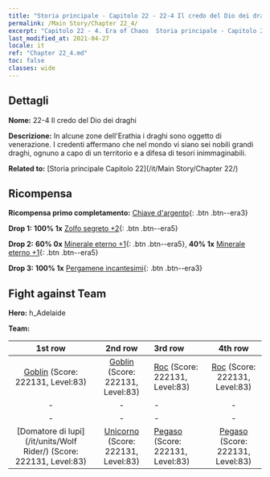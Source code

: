 ```yaml
---
title: "Storia principale - Capitolo 22 - 22-4 Il credo del Dio dei draghi"
permalink: /Main Story/Chapter 22_4/
excerpt: "Capitolo 22 - 4. Era of Chaos  Storia principale - Capitolo 22_4. 22-4 Il credo del Dio dei draghi"
last_modified_at: 2021-04-27
locale: it
ref: "Chapter 22_4.md"
toc: false
classes: wide
---
```


## Dettagli

 **Nome:** 22-4 Il credo del Dio dei draghi

 **Descrizione:** In alcune zone dell'Erathia i draghi sono oggetto di venerazione. I credenti affermano che nel mondo vi siano sei nobili grandi draghi, ognuno a capo di un territorio e a difesa di tesori inimmaginabili.

 **Related to:** [Storia principale Capitolo 22](/it/Main Story/Chapter 22/)

## Ricompensa

 **Ricompensa primo completamento:** [Chiave d'argento](/ItemsIT/con_693/){: .btn .btn--era3}

 **Drop 1:** **100% 1x** [Zolfo segreto +2](/ItemsIT/mat_78/){: .btn .btn--era5}

 **Drop 2:** **60% 0x** [Minerale eterno +1](/ItemsIT/mat_68/){: .btn .btn--era5}, **40% 1x** [Minerale eterno +1](/ItemsIT/mat_68/){: .btn .btn--era5}

 **Drop 3:** **100% 1x** [Pergamene incantesimi](/ItemsIT/con_694/){: .btn .btn--era3}


## Fight against Team
 **Hero:** h_Adelaide

 **Team:**


  | 1st row | 2nd row | 3rd row | 4th row |
  |:----:|:----:|:----|:----:|
  | [Goblin](/it/units/Goblin/) (Score: 222131, Level:83)  | [Goblin](/it/units/Goblin/) (Score: 222131, Level:83)  | [Roc](/it/units/Roc/) (Score: 222131, Level:83)  | [Roc](/it/units/Roc/) (Score: 222131, Level:83)  |
  | - | - | - | - |
  | - | - | - | - |
  | [Domatore di lupi](/it/units/Wolf Rider/) (Score: 222131, Level:83)  | [Unicorno](/it/units/Unicorn/) (Score: 222131, Level:83)  | [Pegaso](/it/units/Pegasus/) (Score: 222131, Level:83)  | [Pegaso](/it/units/Pegasus/) (Score: 222131, Level:83)  |


